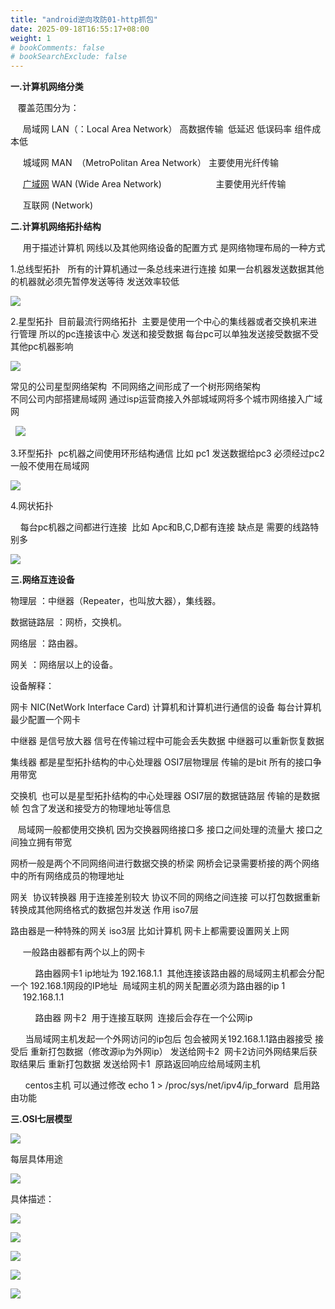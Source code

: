 ```yaml
---
title: "android逆向攻防01-http抓包"
date: 2025-09-18T16:55:17+08:00
weight: 1
# bookComments: false
# bookSearchExclude: false
---
```


**一.计算机网络分类**

   覆盖范围分为：

     局域网 LAN（：Local Area Network） 高数据传输  低延迟 低误码率 组件成本低

     城域网 MAN  （MetroPolitan Area Network） 主要使用光纤传输

     [广域网](https://so.csdn.net/so/search?q=%E5%B9%BF%E5%9F%9F%E7%BD%91&spm=1001.2101.3001.7020) WAN (Wide Area Network)                      主要使用光纤传输

     互联网 (Network)

**二.计算机网络拓扑结构**

     用于描述计算机 网线以及其他网络设备的配置方式 是网络物理布局的一种方式

1.总线型拓扑   所有的计算机通过一条总线来进行连接 如果一台机器发送数据其他的机器就必须先暂停发送等待 发送效率较低

![](/docs/images/content/devops/networking/basic/net_basic.md.images/image_1.png)  

2.星型拓扑  目前最流行网络拓扑  主要是使用一个中心的集线器或者交换机来进行管理 所以的pc连接该中心 发送和接受数据 每台pc可以单独发送接受数据不受其他pc机器影响

![](/docs/images/content/devops/networking/basic/net_basic.md.images/image_2.png)  

常见的公司星型网络架构  不同网络之间形成了一个树形网络架构  
不同公司内部搭建局域网 通过isp运营商接入外部城域网将多个城市网络接入广域网

  ![](/docs/images/content/devops/networking/basic/net_basic.md.images/image_3.png)

3.环型拓扑  pc机器之间使用环形结构通信 比如 pc1 发送数据给pc3 必须经过pc2 一般不使用在局域网 

![](/docs/images/content/devops/networking/basic/net_basic.md.images/image_4.png)  

4.网状拓扑

    每台pc机器之间都进行连接  比如 Apc和B,C,D都有连接 缺点是 需要的线路特别多

![](/docs/images/content/devops/networking/basic/net_basic.md.images/image_5.png)  

**三.网络互连设备**  

物理层 ：中继器（Repeater，也叫放大器），集线器。  
  
数据链路层 ：网桥，交换机。  
  
网络层 ：路由器。  
  
网关 ：网络层以上的设备。  

设备解释：

网卡 NIC(NetWork Interface Card) 计算机和计算机进行通信的设备 每台计算机最少配置一个网卡

中继器 是信号放大器 信号在传输过程中可能会丢失数据 中继器可以重新恢复数据

集线器 都是星型拓扑结构的中心处理器 OSI7层物理层 传输的是bit 所有的接口争用带宽

交换机  也可以是星型拓扑结构的中心处理器 OSI7层的数据链路层 传输的是数据帧 包含了发送和接受方的物理地址等信息

   局域网一般都使用交换机 因为交换器网络接口多 接口之间处理的流量大 接口之间独立拥有带宽

网桥一般是两个不同网络间进行数据交换的桥梁 网桥会记录需要桥接的两个网络中的所有网络成员的物理地址 

网关  协议转换器 用于连接差别较大 协议不同的网络之间连接 可以打包数据重新转换成其他网络格式的数据包并发送 作用 iso7层

路由器是一种特殊的网关 iso3层 比如计算机 网卡上都需要设置网关上网  

     一般路由器都有两个以上的网卡 

          路由器网卡1 ip地址为 192.168.1.1  其他连接该路由器的局域网主机都会分配一个 192.168.1网段的IP地址  局域网主机的网关配置必须为路由器的ip 1                      192.168.1.1

          路由器 网卡2  用于连接互联网  连接后会存在一个公网ip   

      当局域网主机发起一个外网访问的ip包后 包会被网关192.168.1.1路由器接受 接受后 重新打包数据（修改源ip为外网ip） 发送给网卡2  网卡2访问外网结果后获取结果后 重新打包数据 发送给网卡1  原路返回响应给局域网主机

      centos主机 可以通过修改 echo 1 > /proc/sys/net/ipv4/ip\_forward  启用路由功能

  

**三.OSI七层模型**  

![](http://hi.csdn.net/attachment/201202/10/0_1328873801dE3r.gif)  

每层具体用途

![](/docs/images/content/devops/networking/basic/net_basic.md.images/image_7.png)  

具体描述：

![](/docs/images/content/devops/networking/basic/net_basic.md.images/image_8.png)  

![](/docs/images/content/devops/networking/basic/net_basic.md.images/image_9.png)  

![](/docs/images/content/devops/networking/basic/net_basic.md.images/image_10.png)  

![](/docs/images/content/devops/networking/basic/net_basic.md.images/image_11.png)  

![](/docs/images/content/devops/networking/basic/net_basic.md.images/image_12.png)